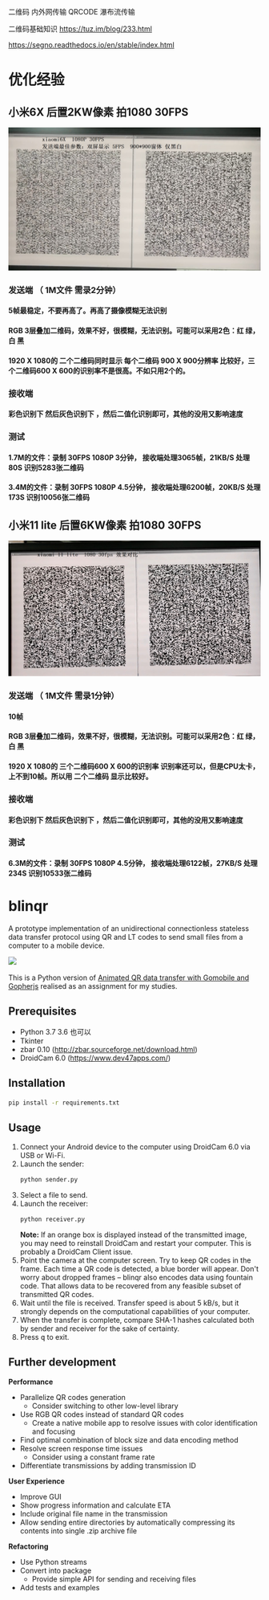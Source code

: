 二维码 内外网传输
QRCODE 瀑布流传输

二维码基础知识
https://tuz.im/blog/233.html

https://segno.readthedocs.io/en/stable/index.html

# 优化经验

## 小米6X 后置2KW像素 拍1080 30FPS 
![](docs/mi6x.jpg)
### 发送端 （ 1M文件 需录2分钟）
#### 5帧最稳定，不要再高了。再高了摄像模糊无法识别
#### RGB 3层叠加二维码，效果不好，很模糊，无法识别。可能可以采用2色：红 绿，白 黑
#### 1920 X 1080的 二个二维码同时显示 每个二维码 900 X 900分辨率 比较好，三个二维码600 X 600的识别率不是很高。不如只用2个的。

### 接收端
#### 彩色识别下 然后灰色识别下 ，然后二值化识别即可，其他的没用又影响速度

### 测试
#### 1.7M的文件：录制 30FPS 1080P 3分钟， 接收端处理3065帧，21KB/S 处理80S 识别5283张二维码
#### 3.4M的文件：录制 30FPS 1080P 4.5分钟， 接收端处理6200帧，20KB/S 处理173S 识别10056张二维码

## 小米11 lite 后置6KW像素 拍1080 30FPS
![](docs/mi11lite.jpg)
### 发送端  （ 1M文件 需录1分钟）
#### 10帧
#### RGB 3层叠加二维码，效果不好，很模糊，无法识别。可能可以采用2色：红 绿，白 黑
#### 1920 X 1080的 三个二维码600 X 600的识别率 识别率还可以，但是CPU太卡，上不到10帧。所以用 二个二维码 显示比较好。

### 接收端
#### 彩色识别下 然后灰色识别下 ，然后二值化识别即可，其他的没用又影响速度

### 测试
#### 6.3M的文件：录制 30FPS 1080P 4.5分钟， 接收端处理6122帧，27KB/S 处理234S 识别10533张二维码


# blinqr
A prototype implementation of an unidirectional connectionless stateless data transfer protocol using QR and LT codes to send small files from a computer to a mobile device.

![](docs/screenshot.png)

This is a Python version of [Animated QR data transfer with Gomobile and Gopherjs](https://divan.dev/posts/animatedqr/) realised as an assignment for my studies.

## Prerequisites
* Python 3.7           3.6 也可以
* Tkinter
* zbar 0.10 (http://zbar.sourceforge.net/download.html)
* DroidCam 6.0 (https://www.dev47apps.com/)

## Installation
```bash
pip install -r requirements.txt
```

## Usage
1. Connect your Android device to the computer using DroidCam 6.0 via USB or Wi-Fi.
2. Launch the sender:
    ```bash
    python sender.py
    ```
3. Select a file to send.
4. Launch the receiver:
    ```bash
    python receiver.py
    ```
   **Note:** If an orange box is displayed instead of the transmitted image, you may need to reinstall DroidCam and restart your computer. This is probably a DroidCam Client issue.
5. Point the camera at the computer screen. Try to keep QR codes in the frame. Each time a QR code is detected, a blue border will appear. Don't worry about dropped frames – blinqr also encodes data using fountain code. That allows data to be recovered from any feasible subset of transmitted QR codes.
6. Wait until the file is received. Transfer speed is about 5 kB/s, but it strongly depends on the computational capabilities of your computer.
7. When the transfer is complete, compare SHA-1 hashes calculated both by sender and receiver for the sake of certainty.
8. Press <kbd>q</kbd> to exit.

## Further development

**Performance**
* Parallelize QR codes generation
  * Consider switching to other low-level library
* Use RGB QR codes instead of standard QR codes
  * Create a native mobile app to resolve issues with color identification and focusing
* Find optimal combination of block size and data encoding method
* Resolve screen response time issues
  * Consider using a constant frame rate
* Differentiate transmissions by adding transmission ID

**User Experience**
* Improve GUI
* Show progress information and calculate ETA
* Include original file name in the transmission
* Allow sending entire directories by automatically compressing its contents into single .zip archive file

**Refactoring**
* Use Python streams
* Convert into package
  * Provide simple API for sending and receiving files
* Add tests and examples
